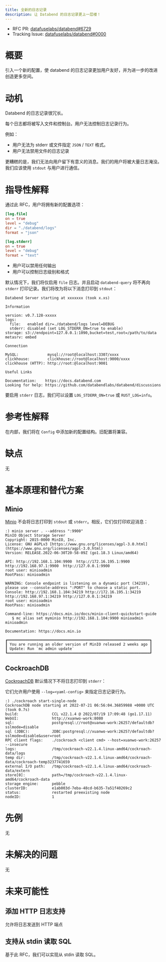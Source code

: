 ```yaml
---
title: 全新的日志记录
description: 让 Databend 的日志记录更上一层楼！
---
```


- RFC PR: [datafuselabs/databend#6729](https://github.com/databendlabs/databend/pull/6729)
- Tracking Issue: [datafuselabs/databend#0000](https://github.com/databendlabs/databend/issues/0000)

# 概要

引入一个新的配置，使 databend 的日志记录更加用户友好，并为进一步的改进创造更多空间。

# 动机

Databend 的日志记录很冗长。

每个日志都将被写入文件和控制台。用户无法控制日志记录行为。

例如：

- 用户无法为 stderr 或文件指定 `JSON` / `TEXT` 格式。
- 用户无法禁用文件的日志记录

更糟糕的是，我们无法向用户留下有意义的消息。我们的用户将被大量日志淹没。我们应该使用 `stdout` 与用户进行通信。

# 指导性解释

通过此 RFC，用户将拥有新的配置选项：

```toml
[log.file]
on = true
level = "debug"
dir = "./databend/logs"
format = "json"

[log.stderr]
on = true
level = "debug"
format = "text"
```

- 用户可以禁用任何输出
- 用户可以控制日志级别和格式

默认情况下，我们将仅启用 `file` 日志。并且启动 `databend-query` 将不再向 `stderr` 打印记录。我们将改为将以下消息打印到 `stdout`：

```shell
Databend Server starting at xxxxxxx (took x.xs)

Information

version: v0.7.128-xxxxx
logs:
  file:   enabled dir=./databend/logs level=DEBUG
  stderr: disabled (set LOG_STDERR_ON=true to enable)
storage: s3://endpoint=127.0.0.1:1090,bucket=test,root=/path/to/data
metasrv: embed

Connection

MySQL:             mysql://root@localhost:3307/xxxx
clickhouse:        clickhouse://root@localhost:9000/xxxx
clickhouse (HTTP): http://root:@localhost:9001

Useful Links

Documentation:    https://docs.databend.com
Looking for help: https://github.com/databendlabs/databend/discussions
```

要启用 `stderr` 日志，我们可以设置 `LOG_STDERR_ON=true` 或 `RUST_LOG=info`。

# 参考性解释

在内部，我们将在 `Config` 中添加新的配置结构。旧配置将兼容。

# 缺点

无

# 基本原理和替代方案

## Minio

[Minio](https://github.com/minio/minio) 不会将日志打印到 `stdout` 或 `stderr`。相反，它们仅打印欢迎消息：

```shell
:) minio server . --address ":9900"
MinIO Object Storage Server
Copyright: 2015-0000 MinIO, Inc.
License: GNU AGPLv3 [https://www.gnu.org/licenses/agpl-3.0.html](https://www.gnu.org/licenses/agpl-3.0.html)
Version: RELEASE.2022-06-30T20-58-09Z (go1.18.3 Linux/amd64)

API: http://192.168.1.104:9900  http://172.16.195.1:9900  http://192.168.97.1:9900  http://127.0.0.1:9900
root user: minioadmin
RootPass: minioadmin

WARNING: Console endpoint is listening on a dynamic port (34219), please use --console-address ":PORT" to choose a static port.
Console: http://192.168.1.104:34219 http://172.16.195.1:34219 http://192.168.97.1:34219 http://127.0.0.1:34219
root user: minioadmin
RootPass: minioadmin

Command-line: https://docs.min.io/docs/minio-client-quickstart-guide
   $ mc alias set myminio http://192.168.1.104:9900 minioadmin minioadmin

Documentation: https://docs.min.io

┏━━━━━━━━━━━━━━━━━━━━━━━━━━━━━━━━━━━━━━━━━━━━━━━━━━━━━━━━━━━━━━━━┓
┃ You are running an older version of MinIO released 2 weeks ago ┃
┃ Update: Run `mc admin update`                                  ┃
┗━━━━━━━━━━━━━━━━━━━━━━━━━━━━━━━━━━━━━━━━━━━━━━━━━━━━━━━━━━━━━━━━┛
```

## CockroachDB

[CockroachDB](https://www.cockroachlabs.com/) 默认情况下不将日志打印到 `stderr`：

它们允许用户使用 `--log=<yaml-config>` 来指定日志记录行为。

```shell
:) ./cockroach start-single-node
CockroachDB node starting at 2022-07-21 06:56:04.36859988 +0000 UTC (took 0.7s)
build:               CCL v22.1.4 @ 2022/07/19 17:09:48 (go1.17.11)
WebUI:               http://xuanwo-work:8080
sql:                 postgresql://root@xuanwo-work:26257/defaultdb?sslmode=disable
sql (JDBC):          JDBC:postgresql://xuanwo-work:26257/defaultdb?sslmode=disable&user=root
RPC client flags:    ./cockroach <client cmd> --host=xuanwo-work:26257 --insecure
logs:                /tmp/cockroach-v22.1.4.linux-amd64/cockroach-data/logs
temp dir:            /tmp/cockroach-v22.1.4.linux-amd64/cockroach-data/cockroach-temp3237741659
external I/O path:   /tmp/cockroach-v22.1.4.linux-amd64/cockroach-data/extern
store[0]:            path=/tmp/cockroach-v22.1.4.linux-amd64/cockroach-data
storage engine:      pebble
clusterID:           e1ab003d-7eba-48cd-b635-7a51f40269c2
status:              restarted preexisting node
nodeID:              1
```

# 先例

无

# 未解决的问题

无

# 未来可能性

## 添加 HTTP 日志支持

允许将日志发送到 HTTP 端点

## 支持从 stdin 读取 SQL

基于此 RFC，我们可以实现从 stdin 读取 SQL。
